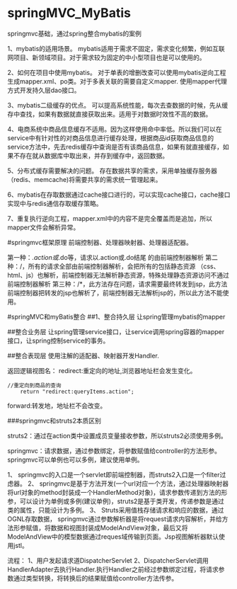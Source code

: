 # springMVC_MyBatis
springmvc基础，通过spring整合mybatis的案例

1、mybatis的适用场景。
mybatis适用于需求不固定，需求变化频繁，例如互联网项目、新领域项目。对于需求较为固定的中小型项目也是可以使用的。

2、如何在项目中使用mybatis。
对于单表的增删改查可以使用mybatis逆向工程生成mapper.xml、po类。对于多表关联的需要自定义mapper.
使用mapper代理方式开发持久层dao接口。

3、mybatis二级缓存的优点。
可以提高系统性能，每次去查数据的时候，先从缓存中查找，如果有数据就直接获取出来。适用于对数据时效性不高的数据。

4、电商系统中商品信息缓存不适用。因为这样使用命中率低。所以我们可以在service中有针对性的对商品信息进行缓存处理，根据商品id获取商品信息的service方法中，先去redis缓存中查询是否有该商品信息，如果有就直接缓存，如果不存在就从数据库中取出来，并存到缓存中，返回数据。

5、分布式缓存需要解决的问题。 存在数据共享的需求，采用单独缓存服务器（redis、memcache)将需要共享的需求统一管理起来。

6、mybatis在存取数据通过cache接口进行的，可以实现cache接口，cache接口实现中与redis通信存取缓存策略。


7、重复执行逆向工程，mapper.xml中的内容不是完全覆盖而是追加，所以mapper文件会解析异常。


#springmvc框架原理
前端控制器、处理器映射器、处理器适配器。



第一种：*.action或*.do等，请求以.action或.do结尾 的由前端控制器解析
  		第二种：/，所有的请求全部由前端控制器解析，会把所有的包括静态资源 （css、html、js）也解析，前端控制器无法解析静态资源，特殊处理静态资源访问不通过前端控制器解析
  		第三种：/*，此方法存在问题，请求需要最终转发到jsp，此方法前端控制器把转发的jsp也解析了，前端控制器无法解析jsp的，所以此方法不能使用。
  	 


#springMVC和myBatis整合
##1、整合持久层
让spring管理mybatis的mapper

##整合业务层
让spring管理service接口，让service调用spring容器的mapper接口，让spring控制service的事务。


##整合表现层
使用注解的适配器、映射器开发Handler.


返回逻辑视图名：
redirect:重定向的地址,浏览器地址栏会发生变化。

    //重定向到商品的查询
		return "redirect:queryItems.action";


forward:转发地，地址栏不会改变。



###springmvc和struts2本质区别 

struts2：通过在action类中设置成员变量接收参数，所以struts2必须使用多例。

springmvc：请求数据，通过参数绑定，将参数赋值给controller的方法形参。springmvc可以单例也可以多例，建议使用单例。

1、	springmvc的入口是一个servlet即前端控制器，而struts2入口是一个filter过虑器。
2、	springmvc是基于方法开发(一个url对应一个方法，通过处理器映射器将url对象的method封装成一个HandlerMethod对象)，请求参数传递到方法的形参，可以设计为单例或多例(建议单例)，struts2是基于类开发，传递参数是通过类的属性，只能设计为多例。
3、	Struts采用值栈存储请求和响应的数据，通过OGNL存取数据， springmvc通过参数解析器是将request请求内容解析，并给方法形参赋值，将数据和视图封装成ModelAndView对象，最后又将ModelAndView中的模型数据通过reques域传输到页面。Jsp视图解析器默认使用jstl。


流程：
1、用户发起请求道DispatcherServlet
2、DispatcherServlet调用HandlerAdapter去执行Handler.执行Handler之前经过参数绑定过程，将请求参数通过类型转换，将转换后的结果赋值给controller方法传参。 



